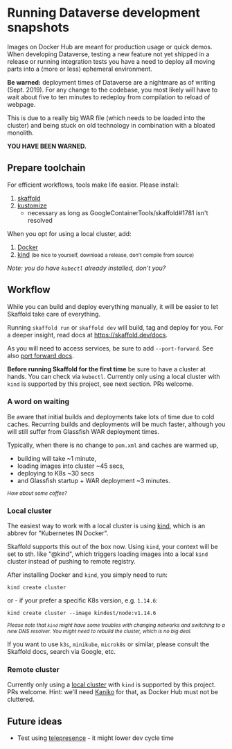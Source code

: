 # Running Dataverse development snapshots

Images on Docker Hub are meant for production usage or quick demos.
When developing Dataverse, testing a new feature not yet shipped in a release or
running integration tests you have a need to deploy all moving parts into
a (more or less) ephemeral environment.

**Be warned:** deployment times of Dataverse are a nightmare as of writing (Sept. 2019).
For any change to the codebase, you most likely will have to wait about five
to ten minutes to redeploy from compilation to reload of webpage.

This is due to a really big WAR file (which needs to be loaded into the cluster)
and being stuck on old technology in combination with a bloated monolith.

**YOU HAVE BEEN WARNED.**

## Prepare toolchain
For efficient workflows, tools make life easier. Please install:

1. [skaffold](https://skaffold.dev/docs/getting-started/#installing-skaffold)
2. [kustomize](https://github.com/kubernetes-sigs/kustomize/blob/master/docs/INSTALL.md)
    * necessary as long as GoogleContainerTools/skaffold#1781 isn't resolved

When you opt for using a local cluster, add:

1. [Docker](https://docs.docker.com/install/)
2. [kind](https://kind.sigs.k8s.io/docs/user/quick-start/)
   <small>(be nice to yourself, download a release, don't compile from source)</small>

*Note: you do have `kubectl` already installed, don't you?*

## Workflow
While you can build and deploy everything manually, it will be easier to
let Skaffold take care of everything.

Running `skaffold run` or `skaffold dev` will build, tag and deploy for you.
For a deeper insight, read docs at https://skaffold.dev/docs.

As you will need to access services, be sure to add `--port-forward`.
See also [port forward docs](https://skaffold.dev/docs/how-tos/portforward).

**Before running Skaffold for the first time** be sure to have a cluster at hands.
You can check via `kubectl`. Currently only using a local cluster with `kind` is
supported by this project, see next section. PRs welcome.

### A word on waiting
Be aware that initial builds and deployments take lots of time due to cold caches.
Recurring builds and deployments will be much faster, although you will still
suffer from Glassfish WAR deployment times.

Typically, when there is no change to `pom.xml` and caches are warmed up,
* building will take ~1 minute,
* loading images into cluster ~45 secs,
* deploying to K8s ~30 secs
* and Glassfish startup + WAR deployment ~3 minutes.

<small>*How about some coffee?*</small>

### Local cluster
The easiest way to work with a local cluster is using [kind](https://kind.sigs.k8s.io/docs/user/quick-start/), which is an abbrev for "Kubernetes IN Docker".

Skaffold supports this out of the box now. Using `kind`, your context will be set
to sth. like "@kind", which triggers loading images into a local `kind` cluster
instead of pushing to remote registry.

After installing Docker and `kind`, you simply need to run:
```
kind create cluster
```
or - if your prefer a specific K8s version, e.g. `1.14.6`:
```
kind create cluster --image kindest/node:v1.14.6
```

<small><i>
Please note that `kind` might have some troubles with changing networks and
switching to a new DNS resolver. You might need to rebuild the cluster, which is
no big deal.
</i></small>

If you want to use `k3s`, `minikube`, `microk8s` or similar, please consult the
Skaffold docs, search via Google, etc.

### Remote cluster
Currently only using a [local cluster](#local-cluster) with `kind` is supported by this project.
PRs welcome. Hint: we'll need [Kaniko](https://github.com/GoogleContainerTools/kaniko)
for that, as Docker Hub must not be cluttered.

## Future ideas
- Test using [telepresence](https://www.telepresence.io/) - it might lower dev cycle time
